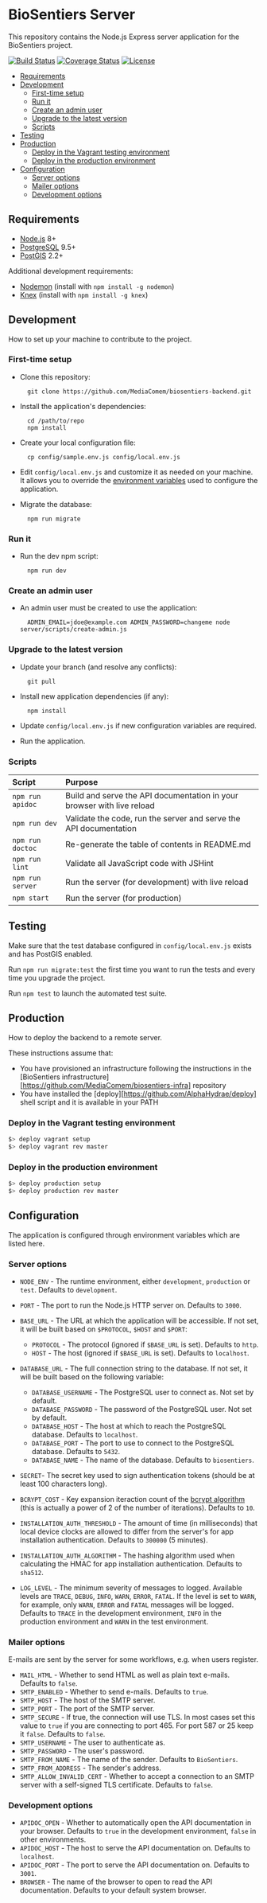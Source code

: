 # BioSentiers Server

This repository contains the Node.js Express server application for the BioSentiers project.

[![Build Status](https://travis-ci.org/MediaComem/biosentiers-backend.svg?branch=master)](https://travis-ci.org/MediaComem/biosentiers-backend)
[![Coverage Status](https://coveralls.io/repos/github/MediaComem/biosentiers-backend/badge.svg?branch=master)](https://coveralls.io/github/MediaComem/biosentiers-backend?branch=master)
[![License](https://img.shields.io/badge/License-MIT-blue.svg)](LICENSE.txt)

<!-- START doctoc generated TOC please keep comment here to allow auto update -->
<!-- DON'T EDIT THIS SECTION, INSTEAD RE-RUN doctoc TO UPDATE -->


- [Requirements](#requirements)
- [Development](#development)
  - [First-time setup](#first-time-setup)
  - [Run it](#run-it)
  - [Create an admin user](#create-an-admin-user)
  - [Upgrade to the latest version](#upgrade-to-the-latest-version)
  - [Scripts](#scripts)
- [Testing](#testing)
- [Production](#production)
  - [Deploy in the Vagrant testing environment](#deploy-in-the-vagrant-testing-environment)
  - [Deploy in the production environment](#deploy-in-the-production-environment)
- [Configuration](#configuration)
  - [Server options](#server-options)
  - [Mailer options](#mailer-options)
  - [Development options](#development-options)

<!-- END doctoc generated TOC please keep comment here to allow auto update -->





## Requirements

* [Node.js](https://nodejs.org) 8+
* [PostgreSQL](https://www.postgresql.org) 9.5+
* [PostGIS](http://postgis.net) 2.2+

Additional development requirements:

* [Nodemon](https://nodemon.io) (install with `npm install -g nodemon`)
* [Knex](http://knexjs.org) (install with `npm install -g knex`)





## Development

How to set up your machine to contribute to the project.



### First-time setup

* Clone this repository:

        git clone https://github.com/MediaComem/biosentiers-backend.git

* Install the application's dependencies:

        cd /path/to/repo
        npm install

* Create your local configuration file:

        cp config/sample.env.js config/local.env.js

* Edit `config/local.env.js` and customize it as needed on your machine.
  It allows you to override the [environment variables](#config) used to configure the application.

* Migrate the database:

        npm run migrate



### Run it

* Run the dev npm script:

        npm run dev



### Create an admin user

* An admin user must be created to use the application:

        ADMIN_EMAIL=jdoe@example.com ADMIN_PASSWORD=changeme node server/scripts/create-admin.js



### Upgrade to the latest version

* Update your branch (and resolve any conflicts):

        git pull

* Install new application dependencies (if any):

        npm install

* Update `config/local.env.js` if new configuration variables are required.

* Run the application.



### Scripts

| Script           | Purpose                                                                |
| :---             | :---                                                                   |
| `npm run apidoc` | Build and serve the API documentation in your browser with live reload |
| `npm run dev`    | Validate the code, run the server and serve the API documentation      |
| `npm run doctoc` | Re-generate the table of contents in README.md                         |
| `npm run lint`   | Validate all JavaScript code with JSHint                               |
| `npm run server` | Run the server (for development) with live reload                      |
| `npm start`      | Run the server (for production)                                        |





## Testing

Make sure that the test database configured in `config/local.env.js` exists and has PostGIS enabled.

Run `npm run migrate:test` the first time you want to run the tests and every time you upgrade the project.

Run `npm test` to launch the automated test suite.





## Production

How to deploy the backend to a remote server.

These instructions assume that:

* You have provisioned an infrastructure following the instructions in the
  [BioSentiers infrastructure][https://github.com/MediaComem/biosentiers-infra] repository
* You have installed the [deploy][https://github.com/AlphaHydrae/deploy] shell script
  and it is available in your PATH



### Deploy in the Vagrant testing environment

```bash
$> deploy vagrant setup
$> deploy vagrant rev master
```



### Deploy in the production environment

```bash
$> deploy production setup
$> deploy production rev master
```





## Configuration

The application is configured through environment variables which are listed here.



### Server options

* `NODE_ENV` - The runtime environment, either `development`, `production` or `test`. Defaults to `development`.
* `PORT` - The port to run the Node.js HTTP server on. Defaults to `3000`.
* `BASE_URL` - The URL at which the application will be accessible.
  If not set, it will be built based on `$PROTOCOL`, `$HOST` and `$PORT`:

  * `PROTOCOL` - The protocol (ignored if `$BASE_URL` is set). Defaults to `http`.
  * `HOST` - The host (ignored if `$BASE_URL` is set). Defaults to `localhost`.
* `DATABASE_URL` - The full connection string to the database.
  If not set, it will be built based on the following variable:

  * `DATABASE_USERNAME` - The PostgreSQL user to connect as. Not set by default.
  * `DATABASE_PASSWORD` - The password of the PostgreSQL user. Not set by default.
  * `DATABASE_HOST` - The host at which to reach the PostgreSQL database. Defaults to `localhost`.
  * `DATABASE_PORT` - The port to use to connect to the PostgreSQL database. Defaults to `5432`.
  * `DATABASE_NAME` - The name of the database. Defaults to `biosentiers`.
* `SECRET`- The secret key used to sign authentication tokens (should be at least 100 characters long).
* `BCRYPT_COST` - Key expansion iteraction count of the [bcrypt algorithm](https://en.wikipedia.org/wiki/Bcrypt)
                  (this is actually a power of 2 of the number of iterations). Defaults to `10`.
* `INSTALLATION_AUTH_THRESHOLD` - The amount of time (in milliseconds) that local device clocks are allowed to differ from the server's
                                  for app installation authentication. Defaults to `300000` (5 minutes).
* `INSTALLATION_AUTH_ALGORITHM` - The hashing algorithm used when calculating the HMAC for app installation authentication.
                                  Defaults to `sha512`.
* `LOG_LEVEL` - The minimum severity of messages to logged.
                Available levels are `TRACE`, `DEBUG`, `INFO`, `WARN`, `ERROR`, `FATAL`.
                If the level is set to `WARN`, for example, only `WARN`, `ERROR` and `FATAL` messages will be logged.
                Defaults to `TRACE` in the development environment, `INFO` in the production environment and `WARN` in the test environment.

### Mailer options

E-mails are sent by the server for some workflows, e.g. when users register.

* `MAIL_HTML` - Whether to send HTML as well as plain text e-mails. Defaults to `false`.
* `SMTP_ENABLED` - Whether to send e-mails. Defaults to `true`.
* `SMTP_HOST` - The host of the SMTP server.
* `SMTP_PORT` - The port of the SMTP server.
* `SMTP_SECURE` - If true, the connection will use TLS.
  In most cases set this value to `true` if you are connecting to port 465. For port 587 or 25 keep it `false`.
  Defaults to `false`.
* `SMTP_USERNAME` - The user to authenticate as.
* `SMTP_PASSWORD` - The user's password.
* `SMTP_FROM_NAME` - The name of the sender. Defaults to `BioSentiers`.
* `SMTP_FROM_ADDRESS` - The sender's address.
* `SMTP_ALLOW_INVALID_CERT` - Whether to accept a connection to an SMTP server with a self-signed TLS certificate. Defaults to `false`.



### Development options

* `APIDOC_OPEN` - Whether to automatically open the API documentation in your browser.
                  Defaults to `true` in the development environment, `false` in other environments.
* `APIDOC_HOST` - The host to serve the API documentation on. Defaults to `localhost`.
* `APIDOC_PORT` - The port to serve the API documentation on. Defaults to `3001`.
* `BROWSER` - The name of the browser to open to read the API documentation.
              Defaults to your default system browser.
